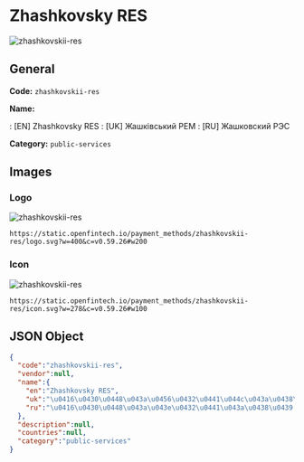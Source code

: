 
# Zhashkovsky RES 
![zhashkovskii-res](https://static.openfintech.io/payment_methods/zhashkovskii-res/logo.svg?w=400&c=v0.59.26#w200)  

## General 
**Code:** `zhashkovskii-res` 
 
**Name:** 
 
:	[EN] Zhashkovsky RES 
:	[UK] Жашківський РЕМ 
:	[RU] Жашковский РЭС 
 
**Category:** `public-services` 
 

## Images 

### Logo 
![zhashkovskii-res](https://static.openfintech.io/payment_methods/zhashkovskii-res/logo.svg?w=400&c=v0.59.26#w200)  

```
https://static.openfintech.io/payment_methods/zhashkovskii-res/logo.svg?w=400&c=v0.59.26#w200
```  

### Icon 
![zhashkovskii-res](https://static.openfintech.io/payment_methods/zhashkovskii-res/icon.svg?w=278&c=v0.59.26#w100)  

```
https://static.openfintech.io/payment_methods/zhashkovskii-res/icon.svg?w=278&c=v0.59.26#w100
```  

## JSON Object 

```json
{
  "code":"zhashkovskii-res",
  "vendor":null,
  "name":{
    "en":"Zhashkovsky RES",
    "uk":"\u0416\u0430\u0448\u043a\u0456\u0432\u0441\u044c\u043a\u0438\u0439 \u0420\u0415\u041c",
    "ru":"\u0416\u0430\u0448\u043a\u043e\u0432\u0441\u043a\u0438\u0439 \u0420\u042d\u0421"
  },
  "description":null,
  "countries":null,
  "category":"public-services"
}
```  
